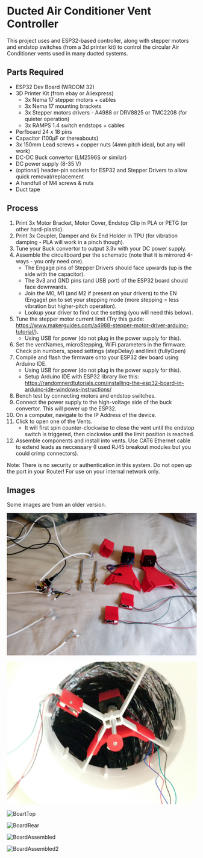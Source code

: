 # Ducted Air Conditioner Vent Controller
This project uses and ESP32-based controller, along with stepper motors and endstop switches (from a 3d printer kit) to control the circular Air Conditioner vents used in many ducted systems.

## Parts Required
* ESP32 Dev Board (WROOM 32)
* 3D Printer Kit (from ebay or Aliexpress)
    * 3x Nema 17 stepper motors + cables
    * 3x Nema 17 mounting brackets
    * 3x Stepper motors drivers - A4988 or DRV8825 or TMC2208 (for quieter operation)
    * 3x RAMPS 1.4 switch endstops + cables
* Perfboard 24 x 18 pins
* Capacitor (100µF or thereabouts)
* 3x 150mm Lead screws + copper nuts (4mm pitch ideal, but any will work)
* DC-DC Buck convertor (LM2596S or similar)
* DC power supply (8-35 V)
* (optional) header-pin sockets for ESP32 and Stepper Drivers to allow quick removal/replacement
* A handfull of M4 screws & nuts
* Duct tape

## Process
1. Print 3x Motor Bracket, Motor Cover, Endstop Clip in PLA or PETG (or other hard-plastic).
1. Print 3x Coupler, Damper and 6x End Holder in TPU (for vibration damping - PLA will work in a pinch though).
1. Tune your Buck convertor to output 3.3v with your DC power supply.
1. Assemble the circuitboard per the schematic (note that it is mirrored 4-ways - you only need one).
    * The Engage pins of Stepper Drivers should face upwards (up is the side with the capacitor).
    * The 3v3 and GND pins (and USB port) of the ESP32 board should face downwards.
    * Join the M0, M1 (and M2 if present on your drivers) to the EN (Engage) pin to set your stepping mode (more stepping = less vibration but higher-pitch operation).
    * Lookup your driver to find out the setting (you will need this below).
1. Tune the stepper motor current limit (Try this guide: https://www.makerguides.com/a4988-stepper-motor-driver-arduino-tutorial/).
    * Using USB for power (do not plug in the power supply for this).
1. Set the ventNames, microStepping, WiFi parameters in the firmware. Check pin numbers, speed settings (stepDelay) and limit (fullyOpen)
1. Compile and flash the firmware onto your ESP32 dev board using Arduino IDE.
    * Using USB for power (do not plug in the power supply for this).
    * Setup Arduino IDE with ESP32 library like this: https://randomnerdtutorials.com/installing-the-esp32-board-in-arduino-ide-windows-instructions/
1. Bench test by connecting motors and endstop switches.
1. Connect the power supply to the high-voltage side of the buck convertor. This will power up the ESP32.
1. On a computer, navigate to the IP Address of the device.
1. Click to open one of the Vents.
    * It will first spin counter-clockwise to close the vent until the endstop switch is triggered, then clockwise until the limit position is reached.
1. Assemble components and install into vents. Use CAT6 Ethernet cable to extend leads as neccessary (I used RJ45 breakout modules but you could crimp connectors).

Note: There is no security or authentication in this system. Do not open up the port in your Router! For use on your internal network only.

## Images
Some images are from an older version.

![AllParts](/Sample/AllParts.jpg)

![Assembled](/Sample/Assembled.jpg)

![BoartTop](/Sample/BoartTop.jpg)

![BoardRear](/Sample/BoardRear.jpg)

![BoardAssembled](/Sample/BoardAssembled.jpg)

![BoardAssembled2](/Sample/BoardAssembled2.jpg)
